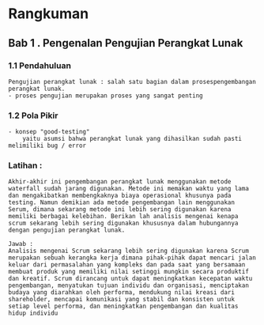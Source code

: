 # Rangkuman
## Bab 1 . Pengenalan Pengujian Perangkat Lunak

### 1.1 Pendahuluan
    Pengujian perangkat lunak : salah satu bagian dalam prosespengembangan perangkat lunak.
    - proses pengujian merupakan proses yang sangat penting

### 1.2 Pola Pikir
    - konsep "good-testing" 
        yaitu asumsi bahwa perangkat lunak yang dihasilkan sudah pasti melimiliki bug / error

### Latihan :
    Akhir-akhir ini pengembangan perangkat lunak menggunakan metode waterfall sudah jarang digunakan. Metode ini memakan waktu yang lama dan mengakibatkan membengkaknya biaya operasional khusunya pada testing. Namun demikian ada metode pengembangan lain menggunakan Serum, dimana sekarang metode ini lebih sering digunakan karena memiliki berbagai kelebihan. Berikan lah analisis mengenai kenapa scrum sekarang lebih sering digunakan khususnya dalam hubungannya dengan pengujian perangkat lunak.

    Jawab : 
    Analisis mengenai Scrum sekarang lebih sering digunakan karena Scrum merupakan sebuah kerangka kerja dimana pihak-pihak dapat mencari jalan keluar dari permasalahan yang kompleks dan pada saat yang bersamaan membuat produk yang memiliki nilai setinggi mungkin secara produktif dan kreatif. Scrum dirancang untuk dapat meningkatkan kecepatan waktu pengembangan, menyatukan tujuan individu dan organisasi, menciptakan budaya yang diarahkan oleh performa, mendukung nilai kreasi dari shareholder, mencapai komunikasi yang stabil dan konsisten untuk setiap level performa, dan meningkatkan pengembangan dan kualitas hidup individu
